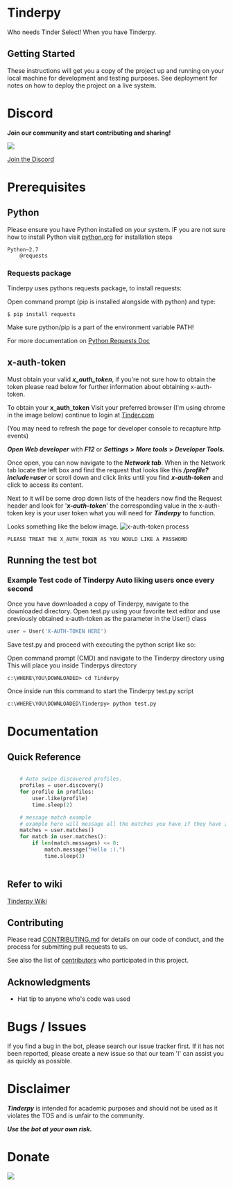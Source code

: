 # Tinderpy

Who needs Tinder Select! When you have Tinderpy.

## Getting Started

These instructions will get you a copy of the project up and running on your local machine for development and testing purposes. See deployment for notes on how to deploy the project on a live system.


# Discord
**Join our community and start contributing and sharing!**

 [![](https://discordapp.com/api/guilds/373572745650241538/embed.png)](https://discord.gg/262RFta)

 [Join the Discord](https://discord.gg/262RFta)

 
# Prerequisites
## Python
Please ensure you have Python installed on your system.
IF you are not sure how to install Python visit [python.org](https://www.python.org/) for installation steps

```
Python~2.7
    @requests
```

### Requests package
Tinderpy uses pythons requests package, to install requests:

Open command prompt (pip is installed alongside with python) and type:
    
    $ pip install requests
   
Make sure python/pip is a part of the environment variable PATH!

For more documentation on [Python Requests Doc](http://docs.python-requests.org)
        
## x-auth-token
Must obtain your valid **_x_auth_token_**, if you're not sure how to obtain the token please read below for further information about obtaining x-auth-token.
 

 
 To obtain your **x_auth_token** Visit your preferred browser (I'm using chrome in the image below) continue to login at [Tinder.com](https://tinder.com) 
 
 (You may need to refresh the page for developer console to recapture http events) 
 
 **_Open Web developer_** with **_F12_** or **_Settings_** **>** **_More tools_** **>** **_Developer Tools._**
 
 Once open, you can now navigate to the **_Network tab_**. 
 When in the Network tab locate the left box and find the request that looks like this **_/profile?include=user_** or scroll down and click links until you find **_x-auth-token_** and click to access its content.
  
 Next to it will be some drop down lists of the headers now find the Request header and look for '**_x-auth-token_**' the corresponding value in the x-auth-token key is your user token what you will need for **_Tinderpy_** to function.
 
 Looks something like the below image.
 ![x-auth-token process](https://i.imgur.com/IEgUeDv.png)
 
    PLEASE TREAT THE X_AUTH_TOKEN AS YOU WOULD LIKE A PASSWORD


## Running the test bot
### Example Test code of Tinderpy Auto liking users once every second
Once you have downloaded a copy of Tinderpy, navigate to the downloaded directory.
Open test.py using your favorite text editor and use previously obtained x-auth-token as the parameter in the User() class

```python
user = User('X-AUTH-TOKEN HERE') 
```
Save test.py and proceed with executing the python script like so:

Open command prompt (CMD) and navigate to the Tinderpy directory using
This will place you inside Tinderpys directory

    c:\WHERE\YOU\DOWNLOADED> cd Tinderpy
    
Once inside run this command to start the Tinderpy test.py script

    c:\WHERE\YOU\DOWNLOADED\Tinderpy> python test.py
    
# Documentation
## Quick Reference
```python

    # Auto swipe discovered profiles.
    profiles = user.discovery()
    for profile in profiles:
        user.like(profile)
        time.sleep(2)

    # message match example
    # example here will message all the matches you have if they have zero messages.
    matches = user.matches()
    for match in user.matches():
        if len(match.messages) <= 0:
            match.message("Hello :).")
            time.sleep(3)
    

```
## Refer to wiki
[Tinderpy Wiki]()
    
## Contributing
Please read [CONTRIBUTING.md]() for details on our code of conduct, and the process for submitting pull requests to us.


See also the list of [contributors](https://github.com/spencerjpotts/Tinderpy/contributors) who participated in this project.

## Acknowledgments

* Hat tip to anyone who's code was used

 
# Bugs / Issues
If you find a bug in the bot, please search our issue tracker first. If it has not been reported, please create a new issue so that our team 'I' can assist you as quickly as possible.


# Disclaimer
**_Tinderpy_** is intended for academic purposes and should not be used as it violates the TOS and is unfair to the community. 

**_Use the bot at your own risk._**

# Donate
[![](https://www.paypalobjects.com/en_AU/i/btn/btn_donateCC_LG.gif)](https://www.paypal.com/cgi-bin/webscr?cmd=_donations&business=NUM5LS6HQ5CCQ&currency_code=AUD&source=url)